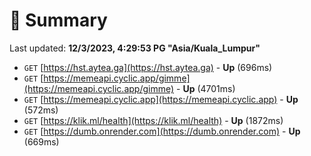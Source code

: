 # 📖 Summary
Last updated: **12/3/2023, 4:29:53 PG "Asia/Kuala_Lumpur"**

- `GET` [https://hst.aytea.ga](https://hst.aytea.ga) - **Up** (696ms)
- `GET` [https://memeapi.cyclic.app/gimme](https://memeapi.cyclic.app/gimme) - **Up** (4701ms)
- `GET` [https://memeapi.cyclic.app](https://memeapi.cyclic.app) - **Up** (572ms)
- `GET` [https://klik.ml/health](https://klik.ml/health) - **Up** (1872ms)
- `GET` [https://dumb.onrender.com](https://dumb.onrender.com) - **Up** (669ms)
